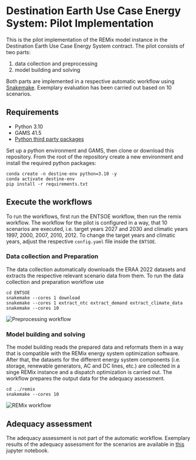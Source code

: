 # Destination Earth Use Case Energy System: Pilot Implementation

This is the pilot implementation of the REMix model instance in the Destination
Earth Use Case Energy System contract. The pilot consists of two parts:

1. data collection and preprocessing
2. model building and solving

Both parts are implemented in a respective automatic workflow using
[Snakemake](https://snakemake.readthedocs.io/en/stable/). Exemplary evaluation
has been carried out based on 10 scenarios.

## Requirements

- Python 3.10
- GAMS 41.5
- [Python third party packages](requirements.txt)

Set up a python environment and GAMS, then clone or download this repository.
From the root of the repository create a new environment and install the
required python packages:

    conda create -n destine-env python=3.10 -y
    conda activate destine-env
    pip install -r requirements.txt

## Execute the workflows

To run the workflows, first run the ENTSOE workflow, then run the remix
workflow. The workflow for the pilot is configured in a way, that 10 scenarios
are executed, i.e. target years 2027 and 2030 and climatic years 1997, 2000,
2007, 2010, 2012. To change the target years and climatic years, adjust the
respective `config.yaml` file inside the `ENTSOE`.

### Data collection and Preparation

The data collection automatically downloads the ERAA 2022 datasets and extracts
the respective relevant scenario data from them. To run the data collection and
preparation workflow use

    cd ENTSOE
    snakemake --cores 1 download
    snakemake --cores 1 extract_ntc extract_demand extract_climate_data
    snakemake --cores 10

![Preprocessing workflow](ENTSOE/workflow.png)

### Model building and solving

The model building reads the prepared data and reformats them in a way that is
compatible with the REMix energy system optimization software. After that, the
datasets for the different energy system components (i.e. storage, renewable
generators, AC and DC lines, etc.) are collected in a singe REMix instance and
a dispatch optimization is carried out. The workflow prepares the output data
for the adequacy assessment.

    cd ../remix
    snakemake --cores 10

![REMix workflow](remix/workflow.png)

## Adequacy assessment

The adequacy assessment is not part of the automatic workflow. Exemplary results
of the adequacy assessment for the scenarios are available in
[this](remix/results.ipynb) jupyter notebook.
